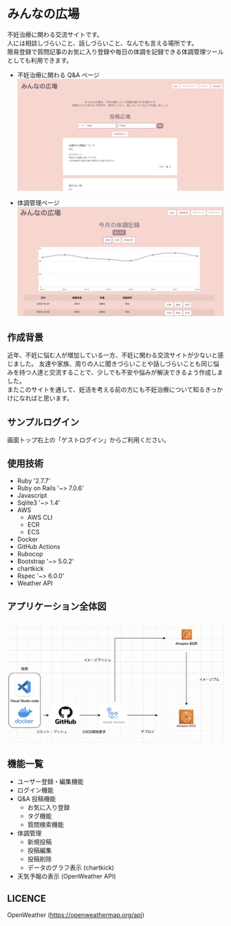 # みんなの広場

不妊治療に関わる交流サイトです。<br>
人には相談しづらいこと、話しづらいこと、なんでも言える場所です。<br>
簡易登録で質問記事のお気に入り登録や毎日の体調を記録できる体調管理ツールとしても利用できます。<br>

- 不妊治療に関わる Q&A ページ
  ![top-page](./images/top-page.png)

- 体調管理ページ
  ![records-top](./images/records-top.png)

## 作成背景

近年、不妊に悩む人が増加している一方、不妊に関わる交流サイトが少ないと感じました。
友達や家族、周りの人に聞きづらいことや話しづらいことも同じ悩みを持つ人達と交流することで、少しでも不安や悩みが解決できるよう作成しました。  
またこのサイトを通して、妊活を考える前の方にも不妊治療について知るきっかけになればと思います。

## サンプルログイン

画面トップ右上の「ゲストログイン」からご利用ください。

## 使用技術

- Ruby '2.7.7'
- Ruby on Rails '~> 7.0.6'
- Javascript
- Sqlite3 '~> 1.4'
- AWS
  - AWS CLI
  - ECR
  - ECS
- Docker
- GitHub Actions
- Rubocop
- Bootstrap '~> 5.0.2'
- chartkick
- Rspec '~> 6.0.0'
- Weather API

## アプリケーション全体図

![overall-image](./images/overall-view.png)

## 機能一覧

- ユーザー登録・編集機能
- ログイン機能
- Q&A 投稿機能
  - お気に入り登録
  - タグ機能
  - 質問検索機能
- 体調管理
  - 新規投稿
  - 投稿編集
  - 投稿削除
  - データのグラフ表示 (chartkick)
- 天気予報の表示 (OpenWeather API)

## LICENCE

OpenWeather
(https://openweathermap.org/api)
